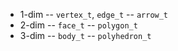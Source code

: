 - 1-dim -- `vertex_t`, `edge_t` -- `arrow_t`
- 2-dim -- `face_t` -- `polygon_t`
- 3-dim -- `body_t` -- `polyhedron_t`
